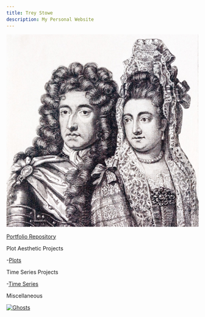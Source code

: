 ```yaml
---
title: Trey Stowe
description: My Personal Website
---
```


![William & Mary](/WM.jpg)

[Portfolio Repository](https://github.com/stow13/Porfolio-Repository)


Plot Aesthetic Projects

-[Plots](/plots/index.md)


Time Series Projects

-[Time Series](/timeseries/index.md)


Miscellaneous

[![Ghosts](https://img.youtube.com/vi/OjPWU_DM-ak/0.jpg)](https://www.youtube.com/watch?v=OjPWU_DM-ak)

